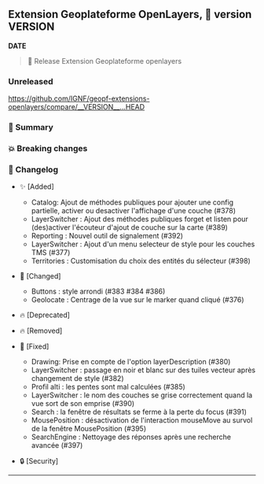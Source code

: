 ## Extension Geoplateforme OpenLayers, 🔖 version __VERSION__

__DATE__
> 🚀 Release Extension Geoplateforme openlayers

### Unreleased

<https://github.com/IGNF/geopf-extensions-openlayers/compare/__VERSION__...HEAD>

### 🎉 Summary

### 💥 Breaking changes

### 📖 Changelog

* ✨ [Added]

  - Catalog: Ajout de méthodes publiques pour ajouter une config partielle, activer ou desactiver l'affichage d'une couche (#378)
  - LayerSwitcher : Ajout des méthodes publiques forget et listen pour (des)activer l'écouteur d'ajout de couche sur la carte (#389)
  - Reporting : Nouvel outil de signalement (#392)
  - LayerSwitcher : Ajout d'un menu selecteur de style pour les couches TMS (#377)
  - Territories : Customisation du choix des entités du sélecteur (#398)

* 🔨 [Changed]

  - Buttons : style arrondi (#383 #384 #386)
  - Geolocate : Centrage de la vue sur le marker quand cliqué (#376)

* 🔥 [Deprecated]

* 🔥 [Removed]

* 🐛 [Fixed]

  - Drawing: Prise en compte de l'option layerDescription (#380)
  - LayerSwitcher : passage en noir et blanc sur des tuiles vecteur après changement de style (#382)
  - Profil alti : les pentes sont mal calculées (#385)
  - LayerSwitcher : le nom des couches se grise correctement quand la vue sort de son emprise (#390)
  - Search : la fenêtre de résultats se ferme à la perte du focus (#391)
  - MousePosition : désactivation de l'interaction mouseMove au survol de la fenêtre MousePosition (#395)
  - SearchEngine : Nettoyage des réponses après une recherche avancée (#397)
  
* 🔒 [Security]


---
